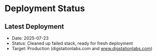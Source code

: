 # Deployment Status

## Latest Deployment
- Date: 2025-07-23
- Status: Cleaned up failed stack, ready for fresh deployment
- Target: Production (digstationlabs.com and www.digstationlabs.com)